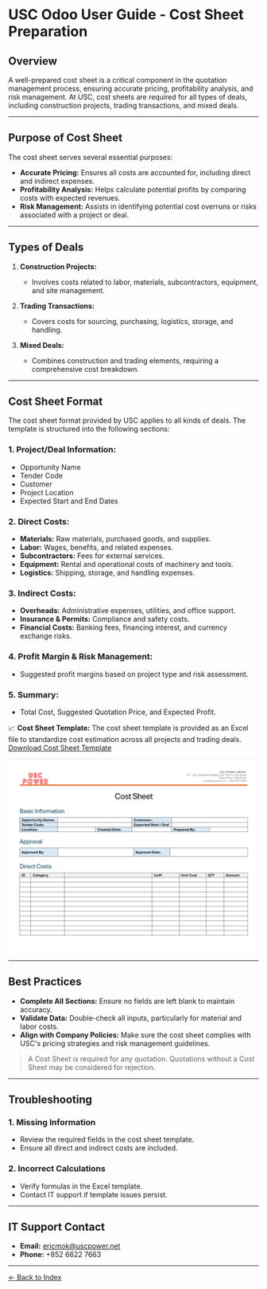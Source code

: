 # USC Odoo User Guide - Cost Sheet Preparation

## Overview
A well-prepared cost sheet is a critical component in the quotation management process, ensuring accurate pricing, profitability analysis, and risk management. At USC, cost sheets are required for all types of deals, including construction projects, trading transactions, and mixed deals.

---

## Purpose of Cost Sheet

The cost sheet serves several essential purposes:  

- **Accurate Pricing:** Ensures all costs are accounted for, including direct and indirect expenses.
- **Profitability Analysis:** Helps calculate potential profits by comparing costs with expected revenues.
- **Risk Management:** Assists in identifying potential cost overruns or risks associated with a project or deal.

---

## Types of Deals
 
1. **Construction Projects:**  
      - Involves costs related to labor, materials, subcontractors, equipment, and site management.

2. **Trading Transactions:**  
      - Covers costs for sourcing, purchasing, logistics, storage, and handling.

3. **Mixed Deals:**  
      - Combines construction and trading elements, requiring a comprehensive cost breakdown.

---

## Cost Sheet Format

The cost sheet format provided by USC applies to all kinds of deals. The template is structured into the following sections:

### 1. **Project/Deal Information:**
- Opportunity Name
- Tender Code
- Customer
- Project Location
- Expected Start and End Dates

### 2. **Direct Costs:**
- **Materials:** Raw materials, purchased goods, and supplies.
- **Labor:** Wages, benefits, and related expenses.
- **Subcontractors:** Fees for external services.
- **Equipment:** Rental and operational costs of machinery and tools.
- **Logistics:** Shipping, storage, and handling expenses.

### 3. **Indirect Costs:**
- **Overheads:** Administrative expenses, utilities, and office support.
- **Insurance & Permits:** Compliance and safety costs.
- **Financial Costs:** Banking fees, financing interest, and currency exchange risks.

### 4. **Profit Margin & Risk Management:**
- Suggested profit margins based on project type and risk assessment.

### 5. **Summary:**
- Total Cost, Suggested Quotation Price, and Expected Profit.

📈 **Cost Sheet Template:**
The cost sheet template is provided as an Excel file to standardize cost estimation across all projects and trading deals. [Download Cost Sheet Template](../../../../templates/cost_sheet_template.docx)

![cost sheet](./cost-sheet.png)

---

## Best Practices

- **Complete All Sections:** Ensure no fields are left blank to maintain accuracy.
- **Validate Data:** Double-check all inputs, particularly for material and labor costs.
- **Align with Company Policies:** Make sure the cost sheet complies with USC's pricing strategies and risk management guidelines.

> A Cost Sheet is required for any quotation. Quotations without a Cost Sheet may be considered for rejection.

---

## Troubleshooting

### 1. Missing Information
- Review the required fields in the cost sheet template.
- Ensure all direct and indirect costs are included.

### 2. Incorrect Calculations
- Verify formulas in the Excel template.
- Contact IT support if template issues persist.

---

## IT Support Contact

- **Email:** [ericmok@uscpower.net](mailto:ericmok@uscpower.net)
- **Phone:** +852 6622 7663

---

[<- Back to Index](../../user-guide.index.md)

